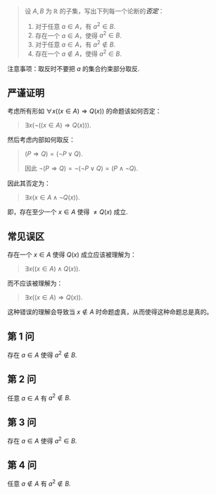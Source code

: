 > 设 $A, B$ 为 $\mathbb R$ 的子集，写出下列每一个论断的***否定***：
>
> 1. 对于任意 $a\in A$，有 $a^2\in B$.
> 2. 存在一个 $a\in A$，使得 $a^2\in B$.
> 3. 对于任意 $a\in A$，有 $a^2\notin B$.
> 4. 存在一个 $a\notin A$，使得 $a^2\in B$.

注意事项：取反时不要把 $a$ 的集合约束部分取反.

## 严谨证明

考虑所有形如 $\forall x((x\in A) \Rightarrow Q(x))$ 的命题该如何否定：

> $\exists x(\neg((x\in A) \Rightarrow Q(x)))$.

然后考虑内部如何取反：

>  $(P\Rightarrow Q)=(\neg P \vee Q)$.
>
> 因此 $\neg(P\Rightarrow Q)=\neg(\neg P \vee Q)=(P\wedge \neg Q)$.

因此其否定为：

> $\exists x(x\in A \wedge \neg Q(x))$.

即，存在至少一个 $x\in A$ 使得 $\neq Q(x)$ 成立.

## 常见误区

存在一个 $x\in A$ 使得 $Q(x)$ 成立应该被理解为：

> $\exists x((x\in A) \wedge Q(x))$.

而不应该被理解为：

> $\exists x((x\in A) \Rightarrow Q(x))$.

这种错误的理解会导致当 $x\notin A$ 时命题虚真，从而使得这种命题总是真的。

## 第 1 问

存在 $a\in A$ 使得 $a^2\notin B$.

## 第 2 问

任意 $a\in A$ 有 $a^2\notin B.$

## 第 3 问

存在 $a\in A$ 使得 $a^2\in B.$

## 第 4 问

任意 $a\notin A$ 有 $a^2\notin B$.


